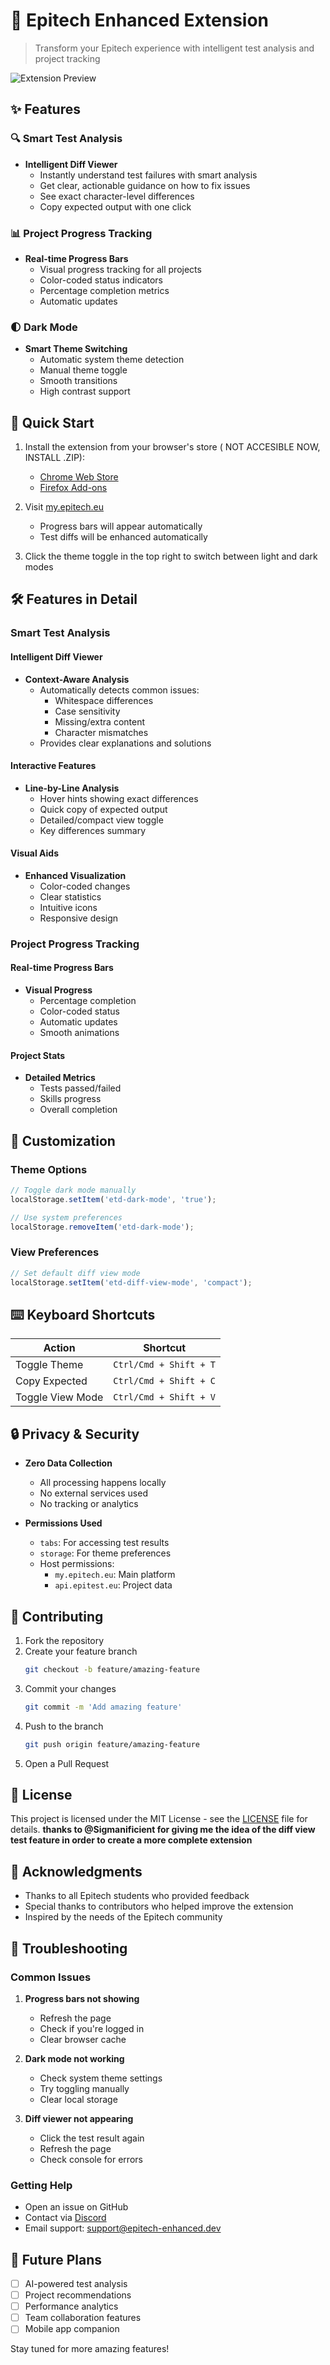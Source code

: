 # 🚀 Epitech Enhanced Extension

> Transform your Epitech experience with intelligent test analysis and project tracking

![Extension Preview](https://raw.githubusercontent.com/naingui/epitech-enhanced/main/assets/preview.gif)

## ✨ Features

### 🔍 Smart Test Analysis
- **Intelligent Diff Viewer**
  - Instantly understand test failures with smart analysis
  - Get clear, actionable guidance on how to fix issues
  - See exact character-level differences
  - Copy expected output with one click

### 📊 Project Progress Tracking
- **Real-time Progress Bars**
  - Visual progress tracking for all projects
  - Color-coded status indicators
  - Percentage completion metrics
  - Automatic updates

### 🌓 Dark Mode
- **Smart Theme Switching**
  - Automatic system theme detection
  - Manual theme toggle
  - Smooth transitions
  - High contrast support

## 🎯 Quick Start

1. Install the extension from your browser's store ( NOT ACCESIBLE NOW, INSTALL .ZIP):
   - [Chrome Web Store](https://chrome.google.com/webstore/detail/epitech-enhanced/...)
   - [Firefox Add-ons](https://addons.mozilla.org/en-US/firefox/addon/epitech-enhanced/)

2. Visit [my.epitech.eu](https://my.epitech.eu)
   - Progress bars will appear automatically
   - Test diffs will be enhanced automatically

3. Click the theme toggle in the top right to switch between light and dark modes

## 🛠 Features in Detail

### Smart Test Analysis

#### Intelligent Diff Viewer
- **Context-Aware Analysis**
  - Automatically detects common issues:
    - Whitespace differences
    - Case sensitivity
    - Missing/extra content
    - Character mismatches
  - Provides clear explanations and solutions

#### Interactive Features
- **Line-by-Line Analysis**
  - Hover hints showing exact differences
  - Quick copy of expected output
  - Detailed/compact view toggle
  - Key differences summary

#### Visual Aids
- **Enhanced Visualization**
  - Color-coded changes
  - Clear statistics
  - Intuitive icons
  - Responsive design

### Project Progress Tracking

#### Real-time Progress Bars
- **Visual Progress**
  - Percentage completion
  - Color-coded status
  - Automatic updates
  - Smooth animations

#### Project Stats
- **Detailed Metrics**
  - Tests passed/failed
  - Skills progress
  - Overall completion

## 🎨 Customization

### Theme Options
```javascript
// Toggle dark mode manually
localStorage.setItem('etd-dark-mode', 'true');

// Use system preferences
localStorage.removeItem('etd-dark-mode');
```

### View Preferences
```javascript
// Set default diff view mode
localStorage.setItem('etd-diff-view-mode', 'compact');
```

## ⌨️ Keyboard Shortcuts

| Action | Shortcut |
|--------|----------|
| Toggle Theme | `Ctrl/Cmd + Shift + T` |
| Copy Expected | `Ctrl/Cmd + Shift + C` |
| Toggle View Mode | `Ctrl/Cmd + Shift + V` |

## 🔒 Privacy & Security

- **Zero Data Collection**
  - All processing happens locally
  - No external services used
  - No tracking or analytics

- **Permissions Used**
  - `tabs`: For accessing test results
  - `storage`: For theme preferences
  - Host permissions:
    - `my.epitech.eu`: Main platform
    - `api.epitest.eu`: Project data

## 🤝 Contributing

1. Fork the repository
2. Create your feature branch
   ```bash
   git checkout -b feature/amazing-feature
   ```
3. Commit your changes
   ```bash
   git commit -m 'Add amazing feature'
   ```
4. Push to the branch
   ```bash
   git push origin feature/amazing-feature
   ```
5. Open a Pull Request

## 📝 License

This project is licensed under the MIT License - see the [LICENSE](LICENSE) file for details.
**thanks to @Sigmanificient for giving me the idea of ​​the diff view test feature in order to create a more complete extension**

## 🙏 Acknowledgments

- Thanks to all Epitech students who provided feedback
- Special thanks to contributors who helped improve the extension
- Inspired by the needs of the Epitech community

## 🐛 Troubleshooting

### Common Issues

1. **Progress bars not showing**
   - Refresh the page
   - Check if you're logged in
   - Clear browser cache

2. **Dark mode not working**
   - Check system theme settings
   - Try toggling manually
   - Clear local storage

3. **Diff viewer not appearing**
   - Click the test result again
   - Refresh the page
   - Check console for errors

### Getting Help

- Open an issue on GitHub
- Contact via [Discord](https://discord.gg/...)
- Email support: support@epitech-enhanced.dev

## 🚀 Future Plans

- [ ] AI-powered test analysis
- [ ] Project recommendations
- [ ] Performance analytics
- [ ] Team collaboration features
- [ ] Mobile app companion

Stay tuned for more amazing features!
